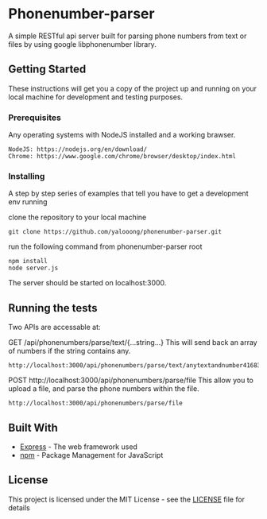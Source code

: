 # Phonenumber-parser

A simple RESTful api server built for parsing phone numbers from text or files by using google libphonenumber library.

## Getting Started

These instructions will get you a copy of the project up and running on your local machine for development and testing purposes.

### Prerequisites

Any operating systems with NodeJS installed and a working brawser.

```
NodeJS: https://nodejs.org/en/download/
Chrome: https://www.google.com/chrome/browser/desktop/index.html
```

### Installing

A step by step series of examples that tell you have to get a development env running

clone the repository to your local machine

```
git clone https://github.com/yalooong/phonenumber-parser.git
```

run the following command from phonenumber-parser root

```
npm install
node server.js
```

The server should be started on localhost:3000.

## Running the tests

Two APIs are accessable at:

GET /api/phonenumbers/parse/text/{...string...}
This will send back an array of numbers if the string contains any.

```
http://localhost:3000/api/phonenumbers/parse/text/anytextandnumber4168391029
```

POST http://localhost:3000/api/phonenumbers/parse/file
This allow you to upload a file, and parse the phone numbers within the file.

```
http://localhost:3000/api/phonenumbers/parse/file
```

## Built With

* [Express](https://expressjs.com/) - The web framework used
* [npm](https://maven.apache.org/) - Package Management for JavaScript

## License

This project is licensed under the MIT License - see the [LICENSE](LICENSE) file for details